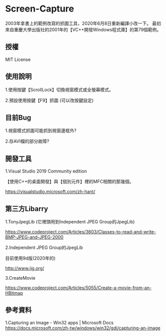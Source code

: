 # Screen-Capture

2003年拿書上的範例改寫的抓圖工具，2020年6月8日重新編譯小改一下。
最初來自重慶大學出版社的2001年的【VC++開發Windows程式庫】的第79個範例。

## 授權

MIT License

## 使用說明

1.使用按鍵【ScrollLock】切換視窗模式或全螢幕模式。

2.預設使用按鍵【F9】抓圖 (可以改按鍵設定)


## 目前Bug

1.視窗模式抓圖可能抓到視窗邊框外?

2.存AVI檔的部分故障? 

## 開發工具

1.Visual Studio 2019 Community edition

【使用C++的桌面開發】與【個別元件】裡的MFC相關的那幾個。

https://visualstudio.microsoft.com/zh-hant/

## 第三方Libarry

1.TonyJpegLib (它裡頭用到Independent JPEG Group的JpegLib)

https://www.codeproject.com/Articles/3603/Classes-to-read-and-write-BMP-JPEG-and-JPEG-2000

2.Independent JPEG Group的JpegLib

目前使用9d版(2020年的)

http://www.ijg.org/

3.CreateMovie

https://www.codeproject.com/Articles/5055/Create-a-movie-from-an-HBitmap

## 參考資料

1.Capturing an Image - Win32 apps | Microsoft Docs
https://docs.microsoft.com/zh-tw/windows/win32/gdi/capturing-an-image

